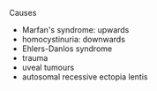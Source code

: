 Causes  
* Marfan's syndrome: upwards
* homocystinuria: downwards
* Ehlers\-Danlos syndrome
* trauma
* uveal tumours
* autosomal recessive ectopia lentis
